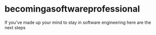 # becomingasoftwareprofessional
If you've made up your mind to stay in software engineering here are the next steps

